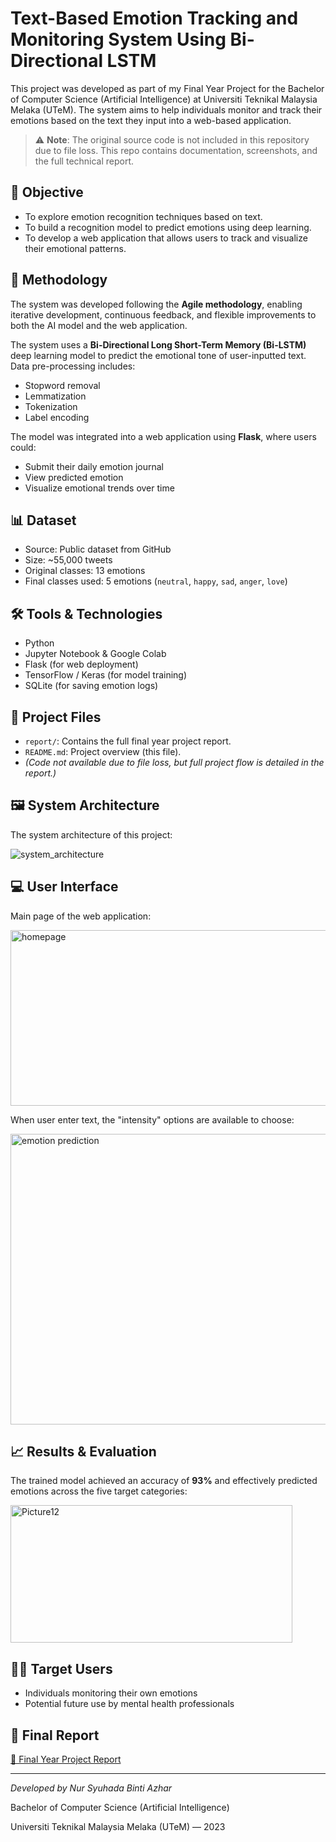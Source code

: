 # Text-Based Emotion Tracking and Monitoring System Using Bi-Directional LSTM

This project was developed as part of my Final Year Project for the Bachelor of Computer Science (Artificial Intelligence) at Universiti Teknikal Malaysia Melaka (UTeM). The system aims to help individuals monitor and track their emotions based on the text they input into a web-based application.

> ⚠️ **Note**: The original source code is not included in this repository due to file loss. 
> This repo contains documentation, screenshots, and the full technical report.

## 📌 Objective

- To explore emotion recognition techniques based on text.
- To build a recognition model to predict emotions using deep learning.
- To develop a web application that allows users to track and visualize their emotional patterns.


## 🧠 Methodology

The system was developed following the **Agile methodology**, enabling iterative development, continuous feedback, and flexible improvements to both the AI model and the web application.

The system uses a **Bi-Directional Long Short-Term Memory (Bi-LSTM)** deep learning model to predict the emotional tone of user-inputted text. Data pre-processing includes:
- Stopword removal
- Lemmatization
- Tokenization
- Label encoding

The model was integrated into a web application using **Flask**, where users could:
- Submit their daily emotion journal
- View predicted emotion
- Visualize emotional trends over time

## 📊 Dataset

- Source: Public dataset from GitHub
- Size: ~55,000 tweets
- Original classes: 13 emotions
- Final classes used: 5 emotions (`neutral`, `happy`, `sad`, `anger`, `love`)

## 🛠️ Tools & Technologies

- Python
- Jupyter Notebook & Google Colab
- Flask (for web deployment)
- TensorFlow / Keras (for model training)
- SQLite (for saving emotion logs)

## 📁 Project Files

- `report/`: Contains the full final year project report.
- `README.md`: Project overview (this file).
- *(Code not available due to file loss, but full project flow is detailed in the report.)*

## 🖼️ System Architecture

The system architecture of this project:

![system_architecture](https://github.com/user-attachments/assets/f2e88968-8387-4249-bccf-9120e630867c)

## 💻 User Interface

Main page of the web application:

<img width="599" height="281" alt="homepage" src="https://github.com/user-attachments/assets/7978126f-1ed5-4af2-bfdd-235ae86f8342" />


When user enter text, the "intensity" options are available to choose:

<img width="544" height="465" alt="emotion prediction" src="https://github.com/user-attachments/assets/8a54fd01-97f5-43b7-8a9a-ccf627fe857c" />

## 📈 Results & Evaluation

The trained model achieved an accuracy of **93%** and effectively predicted emotions across the five target categories:

<img width="451" height="220" alt="Picture12" src="https://github.com/user-attachments/assets/5792d941-47f0-4b0e-8409-15b13c3b3e3d" />

## 🧑‍⚕️ Target Users

- Individuals monitoring their own emotions
- Potential future use by mental health professionals

## 📄 Final Report

[📄 Final Year Project Report](./report/PSM%202%20FINAL%20REPORT%20NUR%20SYUHADA%20BINTI%20AZHAR.pdf)

---

*Developed by Nur Syuhada Binti Azhar*

Bachelor of Computer Science (Artificial Intelligence)  

Universiti Teknikal Malaysia Melaka (UTeM) — 2023

